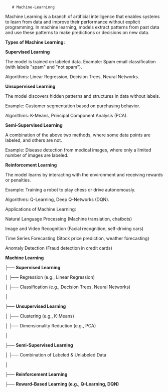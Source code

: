        # Machine-Learninng
Machine Learning is a branch of artificial intelligence that enables systems to learn from data and improve their performance without explicit programming. In machine learning, models extract patterns from past data and use these patterns to make predictions or decisions on new data.

**Types of Machine Learning:**

**Supervised Learning**

The model is trained on labeled data.
Example: Spam email classification (with labels "spam" and "not spam").

Algorithms: Linear Regression, Decision Trees, Neural Networks.

**Unsupervised Learning**

The model discovers hidden patterns and structures in data without labels.

Example: Customer segmentation based on purchasing behavior.

Algorithms: K-Means, Principal Component Analysis (PCA).

**Semi-Supervised Learning**

A combination of the above two methods, where some data points are labeled, and others are not.

Example: Disease detection from medical images, where only a limited number of images are labeled.

**Reinforcement Learning**

The model learns by interacting with the environment and receiving rewards or penalties.

Example: Training a robot to play chess or drive autonomously.

Algorithms: Q-Learning, Deep Q-Networks (DQN).

Applications of Machine Learning:

Natural Language Processing (Machine translation, chatbots)

Image and Video Recognition (Facial recognition, self-driving cars)

Time Series Forecasting (Stock price prediction, weather forecasting)

Anomaly Detection (Fraud detection in credit cards)



**Machine Learning**

├── **Supervised Learning**

│   ├── Regression (e.g., Linear Regression)

│  ├── Classification (e.g., Decision Trees, Neural Networks)

│

├── **Unsupervised Learning**

│  ├── Clustering (e.g., K-Means)

│  ├── Dimensionality Reduction (e.g., PCA)

│

├── **Semi-Supervised Learning**

│  ├── Combination of Labeled & Unlabeled Data

│

├── **Reinforcement Learning**

├── **Reward-Based Learning (e.g., Q-Learning, DQN)**



